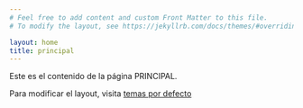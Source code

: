 ```yaml
---
# Feel free to add content and custom Front Matter to this file.
# To modify the layout, see https://jekyllrb.com/docs/themes/#overriding-theme-defaults

layout: home
title: principal
---
```

Este es el contenido de la página PRINCIPAL.

Para modificar el layout, visita 
[temas por defecto](https://jekyllrb.com/docs/themes/#overriding-theme-defaults)